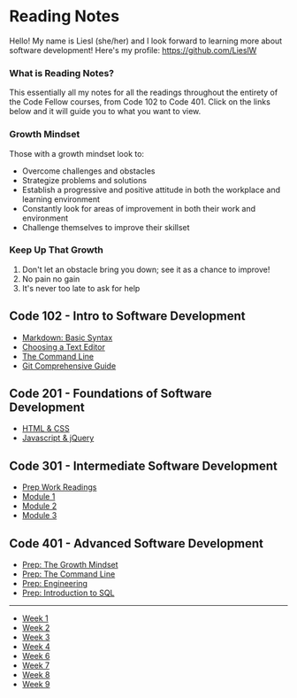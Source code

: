 # Reading Notes  

Hello! My name is Liesl (she/her) and I look forward to learning more about software development! Here's my profile: <https://github.com/LieslW>  

### What is Reading Notes?  

This essentially all my notes for all the readings throughout the entirety of the Code Fellow courses, from Code 102 to Code 401. Click on the links below and it will guide you to what you want to view.  

### Growth Mindset

  Those with a growth mindset look to:  

- Overcome challenges and obstacles  
- Strategize problems and solutions  
- Establish a progressive and positive attitude in both the workplace and learning environment  
- Constantly look for areas of improvement in both their work and environment  
- Challenge themselves to improve their skillset  

### Keep Up That Growth  

 1. Don't let an obstacle bring you down; see it as a chance to improve!  
 2. No pain no gain  
 3. It's never too late to ask for help
  
## Code 102 - Intro to Software Development  

- [Markdown: Basic Syntax](Class101/101Markdown.md)
- [Choosing a Text Editor](Class101/102Texteditor.md)
- [The Command Line](Class101/102Commandline.md)
- [Git Comprehensive Guide](Class101/102Gitguide.md)  
  
## Code 201 - Foundations of Software Development  

- [HTML & CSS](Class201/201HTML|CSS.md)
- [Javascript & jQuery](Class201/201JS|jQ.md)
  
## Code 301 - Intermediate Software Development

- [Prep Work Readings](Class301/301Prep.md)
- [Module 1](Class301/301mod1.md)
- [Module 2](Class301/301mod2.md)
- [Module 3](Class301/301mod3.md)

## Code 401 - Advanced Software Development  

- [Prep: The Growth Mindset](Class401/prep401.md)
- [Prep: The Command Line](Class401/prep401terminal.md)
- [Prep: Engineering](Class401/prep401engin.md)
- [Prep: Introduction to SQL](Class401/prep401SQL.md)
___
- [Week 1](week1.md)
- [Week 2](week2.md)
- [Week 3](week3.md)
- [Week 4](week4.md)
- [Week 6](week6.md)
- [Week 7](week7.md)
- [Week 8](week8.md)
- [Week 9](week9.md)